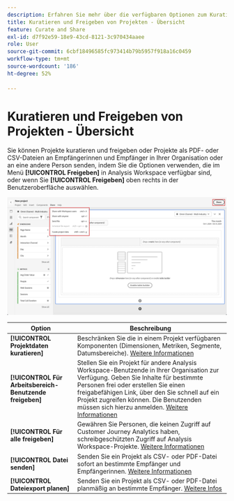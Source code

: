 ```yaml
---
description: Erfahren Sie mehr über die verfügbaren Optionen zum Kuratieren und Freigeben von Analysis Workspace-Projekten.
title: Kuratieren und Freigeben von Projekten - Übersicht
feature: Curate and Share
exl-id: d7f92e59-18e9-43cd-8121-3c970434aaee
role: User
source-git-commit: 6cbf18496585fc973414b79b5957f918a16c0459
workflow-type: tm+mt
source-wordcount: '186'
ht-degree: 52%

---
```


# Kuratieren und Freigeben von Projekten - Übersicht

Sie können Projekte kuratieren und freigeben oder Projekte als PDF- oder CSV-Dateien an Empfängerinnen und Empfänger in Ihrer Organisation oder an eine andere Person senden, indem Sie die Optionen verwenden, die im Menü **[!UICONTROL Freigeben]** in Analysis Workspace verfügbar sind, oder wenn Sie **[!UICONTROL Freigeben]** oben rechts in der Benutzeroberfläche auswählen.

![Freigabeoptionen](assets/share-options.png)

| Option | Beschreibung |
|---|---|
| **[!UICONTROL Projektdaten kuratieren]** | Beschränken Sie die in einem Projekt verfügbaren Komponenten (Dimensionen, Metriken, Segmente, Datumsbereiche). [Weitere Informationen](/help/analysis-workspace/curate-share/curate.md)  |
| **[!UICONTROL Für Arbeitsbereich-Benutzende freigeben]** | Stellen Sie ein Projekt für andere Analysis Workspace-Benutzende in Ihrer Organisation zur Verfügung. Geben Sie Inhalte für bestimmte Personen frei oder erstellen Sie einen freigabefähigen Link, über den Sie schnell auf ein Projekt zugreifen können. Die Benutzenden müssen sich hierzu anmelden. [Weitere Informationen](/help/analysis-workspace/curate-share/share-projects.md) |
| **[!UICONTROL Für alle freigeben]** | Gewähren Sie Personen, die keinen Zugriff auf Customer Journey Analytics haben, schreibgeschützten Zugriff auf Analysis Workspace-Projekte. [Weitere Informationen](/help/analysis-workspace/curate-share/share-projects.md) |
| **[!UICONTROL Datei senden]** | Senden Sie ein Projekt als CSV- oder PDF-Datei sofort an bestimmte Empfänger und Empfängerinnen. [Weitere Informationen](/help/analysis-workspace/curate-share/t-schedule-report.md) |
| **[!UICONTROL Dateiexport planen]** | Senden Sie ein Projekt als CSV- oder PDF-Datei planmäßig an bestimmte Empfänger. [Weitere Infos](/help/analysis-workspace/curate-share/t-schedule-report.md) |

